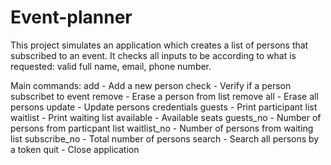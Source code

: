 # Event-planner
This project simulates an application which creates a list of persons that subscribed to an event. It checks all inputs to be according to what is requested: valid full name, email, phone number. 

Main commands:
add          - Add a new person
check        - Verify if a person subscribet to event
remove       - Erase a person from list
remove all   - Erase all persons
update       - Update persons credentials
guests       - Print participant list
waitlist     - Print waiting list
available    - Available seats
guests_no    - Number of persons from particpant list
waitlist_no  - Number of persons from waiting list
subscribe_no - Total number of persons
search       - Search all persons by a token
quit         - Close application
